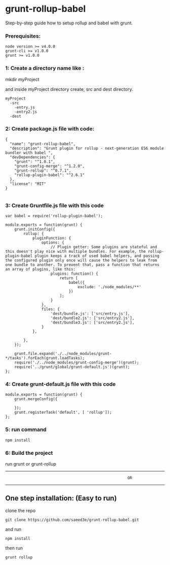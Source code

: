 # grunt-rollup-babel
Step-by-step guide how to setup rollup and babel with grunt.

### Prerequisites:

```
node version >= v4.0.0
grunt-cli >= v1.0.0
grunt >= v1.0.0
```

### 1: Create a directory name like : 
mkdir myProject

and inside myProject directory create, 
src and dest directory.

```
myProject
  -src
    -entry.js
    -entry2.js
  -dest
```

### 2: Create package.js file with code:
```
{
  "name": "grunt-rollup-babel",
  "description": "Grunt plugin for rollup - next-generation ES6 module bundler with babel ",
  "devDependencies": {
    "grunt": "^1.0.1",
    "grunt-config-merge": "^1.2.0",
    "grunt-rollup": "^0.7.1",
    "rollup-plugin-babel": "^2.6.1"
  },
  "license": "MIT"
}


```


### 3: Create Gruntfile.js file with this code
```
var babel = require('rollup-plugin-babel');

module.exports = function(grunt) {
    grunt.initConfig({
        rollup: {
            pluginFunction: {
                options: {
                    // Plugin getter: Some plugins are stateful and this doesn't play nice with multiple bundles. For example, the rollup-plugin-babel plugin keeps a track of used babel helpers, and passing the configured plugin only once will cause the helpers to leak from one bundle to another. To prevent that, pass a function that returns an array of plugins, like this:
                    plugins: function() {
                        return [
                            babel({
                                exclude: './node_modules/**'
                            })
                        ];
                    }
                },
                files: {
                    'dest/bundle.js': ['src/entry.js'],
                    'dest/bundle2.js': ['src/entry2.js'],
                    'dest/bundle3.js': ['src/entry2.js'],
                }
            },
            
        },
    });

    grunt.file.expand('./../node_modules/grunt-*/tasks').forEach(grunt.loadTasks);
    require('./../node_modules/grunt-config-merge')(grunt);
    require('../grunt/global/grunt-default.js')(grunt);
};

```

### 4: Create grunt-default.js file with this code
```
module.exports = function(grunt) {
    grunt.mergeConfig({
        
    });
    grunt.registerTask('default', [ 'rollup']);
};
```



### 5: run command 
```
npm install
```
### 6: Build the project
run grunt or grunt-rollup

--------------------------------------------------------------------------------------------------------------
                                                          OR
--------------------------------------------------------------------------------------------------------------

## One step installation: (Easy to run)
clone the repo
```
git clone https://github.com/saeed3e/grunt-rollup-babel.git
```
and run
```
npm install
```

then run 
```
grunt rollup
```
